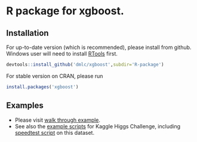 # R package for xgboost.

## Installation

For up-to-date version (which is recommended), please install from github. Windows user will need to install [RTools](http://cran.r-project.org/bin/windows/Rtools/) first.

```r
devtools::install_github('dmlc/xgboost',subdir='R-package')
```

For stable version on CRAN, please run

```r
install.packages('xgboost')
```

## Examples

* Please visit [walk through example](https://github.com/tqchen/xgboost/blob/master/R-package/demo).
* See also the [example scripts](https://github.com/tqchen/xgboost/tree/master/demo/kaggle-higgs) for Kaggle Higgs Challenge, including [speedtest script](https://github.com/tqchen/xgboost/blob/master/demo/kaggle-higgs/speedtest.R) on this dataset.
